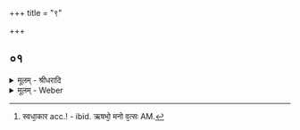 +++
title = "९"

+++


## ०१
<details><summary>मूलम् - श्रीधरादि</summary>

व्वा᳘चन्धेनुमु᳘पासीत॥  
त᳘स्याश्चत्वा᳘र स्त᳘नाः स्वाहाकारो᳘ व्वषट्कारो᳘ हन्तकारः᳘ स्वधा᳘कारस्त᳘स्यै द्वौ स्त᳘नौ देवा᳘ ऽउपजी᳘वन्ति स्वाहाकार᳘ञ्च व्वषट्कार᳘ञ्च हन्तकार᳘म्मनु᳘ष्याः स्वधा᳘कारम्पितरस्त᳘स्याः[[!!]] प्प्राण᳘ ऽऋषभो[[!!]] म᳘नो व्वत्सः[[!!]]॥
</details>
<details><summary>मूलम् - Weber</summary>

वा᳘चं धेनुमु᳘पासीत॥  
त᳘स्याश्चत्वा᳘र स्त᳘नाः स्वाहाकारो᳘ वषट्कारो᳘ हन्तकारः᳘ स्वधा᳘कारस्त᳘स्यै द्वौ स्त᳘नौ देवा᳘ उपजी᳘वन्ति स्वाहाकारं᳘ च वषट्कारं᳘ च हन्तकार᳘म् मनुॗष्याः स्वधा᳘कारम् पित᳘रस्त᳘स्याः प्राण᳘ ऋषभो᳘ म᳘नो वत्सः᳟ [^wbr_1] ॥  

[^wbr_1]: स्वधा᳘कार acc.! - ibid. ऋषभो᳘ मनो व᳘त्सः AM.
</details>

